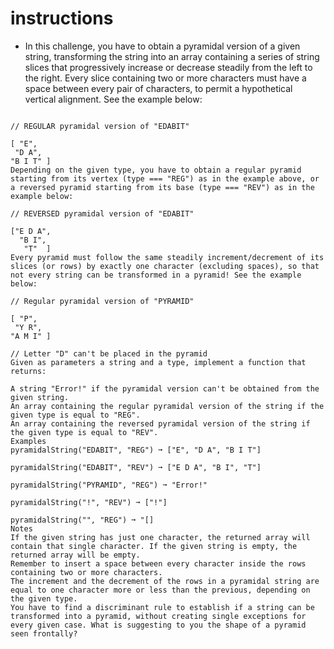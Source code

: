 # instructions
- In this challenge, you have to obtain a pyramidal version of a given string, transforming the string into an array containing a series of string slices that progressively increase or decrease steadily from the left to the right. Every slice containing two or more characters must have a space between every pair of characters, to permit a hypothetical vertical alignment. See the example below:

```

// REGULAR pyramidal version of "EDABIT"

[ "E",
 "D A",
"B I T" ]
Depending on the given type, you have to obtain a regular pyramid starting from its vertex (type === "REG") as in the example above, or a reversed pyramid starting from its base (type === "REV") as in the example below:

// REVERSED pyramidal version of "EDABIT"

["E D A",
  "B I",
   "T"  ]
Every pyramid must follow the same steadily increment/decrement of its slices (or rows) by exactly one character (excluding spaces), so that not every string can be transformed in a pyramid! See the example below:

// Regular pyramidal version of "PYRAMID"

[ "P",
 "Y R",
"A M I" ]

// Letter "D" can't be placed in the pyramid
Given as parameters a string and a type, implement a function that returns:

A string "Error!" if the pyramidal version can't be obtained from the given string.
An array containing the regular pyramidal version of the string if the given type is equal to "REG".
An array containing the reversed pyramidal version of the string if the given type is equal to "REV".
Examples
pyramidalString("EDABIT", "REG") ➞ ["E", "D A", "B I T"]

pyramidalString("EDABIT", "REV") ➞ ["E D A", "B I", "T"]

pyramidalString("PYRAMID", "REG") ➞ "Error!"

pyramidalString("!", "REV") ➞ ["!"]

pyramidalString("", "REG") ➞ "[]
Notes
If the given string has just one character, the returned array will contain that single character. If the given string is empty, the returned array will be empty.
Remember to insert a space between every character inside the rows containing two or more characters.
The increment and the decrement of the rows in a pyramidal string are equal to one character more or less than the previous, depending on the given type.
You have to find a discriminant rule to establish if a string can be transformed into a pyramid, without creating single exceptions for every given case. What is suggesting to you the shape of a pyramid seen frontally?


```
